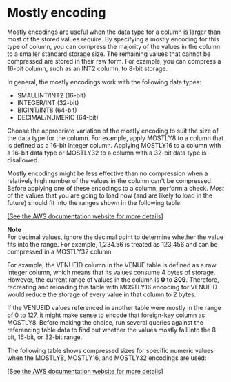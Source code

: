 # Mostly encoding<a name="c_MostlyN_encoding"></a>

Mostly encodings are useful when the data type for a column is larger than most of the stored values require\. By specifying a mostly encoding for this type of column, you can compress the majority of the values in the column to a smaller standard storage size\. The remaining values that cannot be compressed are stored in their raw form\. For example, you can compress a 16\-bit column, such as an INT2 column, to 8\-bit storage\.

In general, the mostly encodings work with the following data types:
+ SMALLINT/INT2 \(16\-bit\)
+ INTEGER/INT \(32\-bit\)
+ BIGINT/INT8 \(64\-bit\)
+ DECIMAL/NUMERIC \(64\-bit\)

Choose the appropriate variation of the mostly encoding to suit the size of the data type for the column\. For example, apply MOSTLY8 to a column that is defined as a 16\-bit integer column\. Applying MOSTLY16 to a column with a 16\-bit data type or MOSTLY32 to a column with a 32\-bit data type is disallowed\.

Mostly encodings might be less effective than no compression when a relatively high number of the values in the column can't be compressed\. Before applying one of these encodings to a column, perform a check\. *Most* of the values that you are going to load now \(and are likely to load in the future\) should fit into the ranges shown in the following table\.

[\[See the AWS documentation website for more details\]](http://docs.aws.amazon.com/redshift/latest/dg/c_MostlyN_encoding.html)

**Note**  
For decimal values, ignore the decimal point to determine whether the value fits into the range\. For example, 1,234\.56 is treated as 123,456 and can be compressed in a MOSTLY32 column\.

For example, the VENUEID column in the VENUE table is defined as a raw integer column, which means that its values consume 4 bytes of storage\. However, the current range of values in the column is **0** to **309**\. Therefore, recreating and reloading this table with MOSTLY16 encoding for VENUEID would reduce the storage of every value in that column to 2 bytes\.

If the VENUEID values referenced in another table were mostly in the range of 0 to 127, it might make sense to encode that foreign\-key column as MOSTLY8\. Before making the choice, run several queries against the referencing table data to find out whether the values mostly fall into the 8\-bit, 16\-bit, or 32\-bit range\.

The following table shows compressed sizes for specific numeric values when the MOSTLY8, MOSTLY16, and MOSTLY32 encodings are used:

[\[See the AWS documentation website for more details\]](http://docs.aws.amazon.com/redshift/latest/dg/c_MostlyN_encoding.html)
